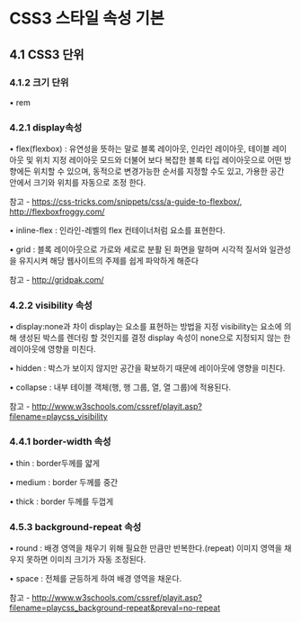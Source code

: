 # CSS3 스타일 속성 기본

## 4.1 CSS3 단위

### 4.1.2 크기 단위
•	rem

### 4.2.1 display속성
•	flex(flexbox) : 유연성을 뜻하는 말로 블록 레이아웃, 인라인 레이아웃, 테이블 레이아웃 및 위치 지정 레이아웃 모드와 더불어 보다 복잡한 블록 타입 레이아웃으로 어떤 방향에든 위치할 수 있으며, 동적으로 변경가능한 순서를 지정할 수도 있고, 가용한 공간 안에서 크기와 위치를 자동으로 조정 한다.

참고 - https://css-tricks.com/snippets/css/a-guide-to-flexbox/, http://flexboxfroggy.com/

•	inline-flex : 인라인-레벨의 flex 컨테이너처럼 요소를 표현한다.

•	grid : 블록 레이아웃으로 가로와 세로로 분활 된 화면을 말하며 시각적 질서와 일관성을 유지시켜 해당 웹사이트의 주제를 쉽게 파악하게 해준다

참고 - http://gridpak.com/

### 4.2.2 visibility 속성
•	display:none과 차이
    display는 요소를 표현하는 방법을 지정 visibility는 요소에 의해 생성된 박스를 렌더링 할 것인지를 결정
    display 속성이 none으로 지정되지 않는 한 레이아웃에 영향을 미친다.
    
•	hidden : 박스가 보이지 않지만 공간을 확보하기 때문에 레이아웃에 영향을 미친다.

•	collapse : 내부 테이블 객체(행, 행 그룹, 열, 열 그룹)에 적용된다. 

참고 - http://www.w3schools.com/cssref/playit.asp?filename=playcss_visibility

### 4.4.1 border-width 속성
•	thin : border두께를 얇게

•	medium : border 두께를 중간

•	thick : border 두께를 두껍게

### 4.5.3 background-repeat 속성
•	round : 배경 영역을 채우기 위해 필요한 만큼만 반복한다.(repeat) 이미지 영역을 채우지 못하면 이미즤 크기가 자동 조정된다.

•	space : 전체를 균등하게 하여 배경 영역을 채운다. 

참고 - http://www.w3schools.com/cssref/playit.asp?filename=playcss_background-repeat&preval=no-repeat
